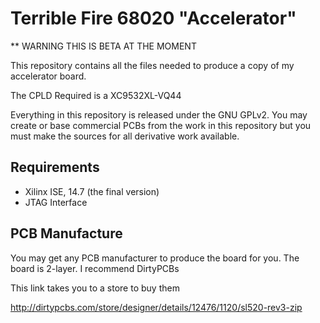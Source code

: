 Terrible Fire 68020 "Accelerator"
=================================

** WARNING THIS IS BETA AT THE MOMENT

This repository contains all the files needed to produce a copy of my accelerator board.

The CPLD Required is a XC9532XL-VQ44

Everything in this repository is released under the GNU GPLv2. You may create or base commercial PCBs from the work in this repository but you must make the sources for all derivative work available. 

Requirements
------------

  * Xilinx ISE, 14.7 (the final version)
  * JTAG Interface

PCB Manufacture
---------------

You may get any PCB manufacturer to produce the board for you. The board is 2-layer. I recommend DirtyPCBs 

This link takes you to a store to buy them 

http://dirtypcbs.com/store/designer/details/12476/1120/sl520-rev3-zip